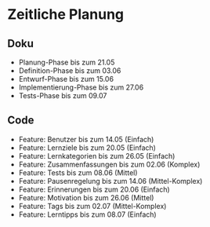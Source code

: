 # Zeitliche Planung

## Doku
- Planung-Phase bis zum 21.05
- Definition-Phase bis zum 03.06
- Entwurf-Phase bis zum 15.06
- Implementierung-Phase bis zum 27.06 
- Tests-Phase bis zum 09.07

## Code
- Feature: Benutzer bis zum 14.05 (Einfach)
- Feature: Lernziele bis zum 20.05 (Einfach)
- Feature: Lernkategorien bis zum 26.05 (Einfach)
- Feature: Zusammenfassungen bis zum 02.06 (Komplex)
- Feature: Tests bis zum 08.06 (Mittel)
- Feature: Pausenregelung bis zum 14.06 (Mittel-Komplex)
- Feature: Erinnerungen bis zum 20.06 (Einfach)
- Feature: Motivation bis zum 26.06 (Mittel)
- Feature: Tags bis zum 02.07 (Mittel-Komplex)
- Feature: Lerntipps bis zum 08.07 (Einfach)

